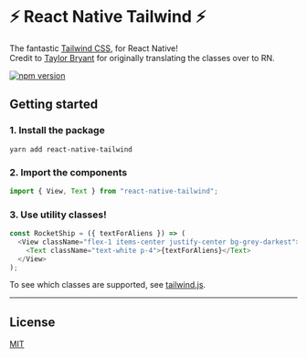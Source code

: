 # ⚡ React Native Tailwind ⚡

The fantastic [Tailwind CSS](https://github.com/tailwindcss/tailwindcss), for React Native!  
Credit to [Taylor Bryant](https://github.com/taylorbryant/crna-tailwind) for originally translating the classes over to RN.

[![npm version](https://badge.fury.io/js/react-native-tailwind.svg)](https://badge.fury.io/js/react-native-tailwind)

## Getting started

### 1. Install the package

```shell
yarn add react-native-tailwind
```

### 2. Import the components

```js
import { View, Text } from "react-native-tailwind";
```

### 3. Use utility classes!

```js
const RocketShip = ({ textForAliens }) => (
  <View className="flex-1 items-center justify-center bg-grey-darkest">
    <Text className="text-white p-4">{textForAliens}</Text>
  </View>
);
```

To see which classes are supported, see [tailwind.js](https://github.com/MythicalFish/react-native-tailwind/blob/master/src/tailwind.js).

---

## License

[MIT](https://github.com/taylorbryant/crna-tailwind/blob/master/LICENSE.md)
